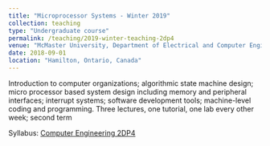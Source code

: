 ```yaml
---
title: "Microprocessor Systems - Winter 2019"
collection: teaching
type: "Undergraduate course"
permalink: /teaching/2019-winter-teaching-2dp4
venue: "McMaster University, Department of Electrical and Computer Engineering"
date: 2018-09-01
location: "Hamilton, Ontario, Canada"
---
```


Introduction to computer organizations; algorithmic state machine design; micro processor based system design including memory and peripheral interfaces; interrupt systems; software development tools; machine-level coding and programming.
Three lectures, one tutorial, one lab every other week; second term

Syllabus: <a href="https://www.eng.mcmaster.ca/sites/default/files/compeng_2dp4_c01c02_w2019.pdf">Computer Engineering 2DP4</a>

